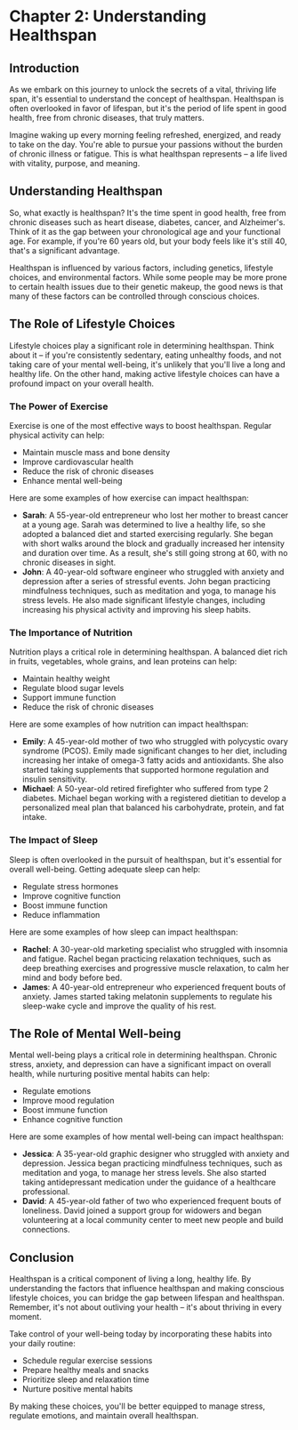 # Chapter 2: Understanding Healthspan

## Introduction

As we embark on this journey to unlock the secrets of a vital, thriving life span, it's essential to understand the concept of healthspan. Healthspan is often overlooked in favor of lifespan, but it's the period of life spent in good health, free from chronic diseases, that truly matters.

Imagine waking up every morning feeling refreshed, energized, and ready to take on the day. You're able to pursue your passions without the burden of chronic illness or fatigue. This is what healthspan represents – a life lived with vitality, purpose, and meaning.

## Understanding Healthspan

So, what exactly is healthspan? It's the time spent in good health, free from chronic diseases such as heart disease, diabetes, cancer, and Alzheimer's. Think of it as the gap between your chronological age and your functional age. For example, if you're 60 years old, but your body feels like it's still 40, that's a significant advantage.

Healthspan is influenced by various factors, including genetics, lifestyle choices, and environmental factors. While some people may be more prone to certain health issues due to their genetic makeup, the good news is that many of these factors can be controlled through conscious choices.

## The Role of Lifestyle Choices

Lifestyle choices play a significant role in determining healthspan. Think about it – if you're consistently sedentary, eating unhealthy foods, and not taking care of your mental well-being, it's unlikely that you'll live a long and healthy life. On the other hand, making active lifestyle choices can have a profound impact on your overall health.

### The Power of Exercise

Exercise is one of the most effective ways to boost healthspan. Regular physical activity can help:

*   Maintain muscle mass and bone density
*   Improve cardiovascular health
*   Reduce the risk of chronic diseases
*   Enhance mental well-being

Here are some examples of how exercise can impact healthspan:

*   **Sarah**: A 55-year-old entrepreneur who lost her mother to breast cancer at a young age. Sarah was determined to live a healthy life, so she adopted a balanced diet and started exercising regularly. She began with short walks around the block and gradually increased her intensity and duration over time. As a result, she's still going strong at 60, with no chronic diseases in sight.
*   **John**: A 40-year-old software engineer who struggled with anxiety and depression after a series of stressful events. John began practicing mindfulness techniques, such as meditation and yoga, to manage his stress levels. He also made significant lifestyle changes, including increasing his physical activity and improving his sleep habits.

### The Importance of Nutrition

Nutrition plays a critical role in determining healthspan. A balanced diet rich in fruits, vegetables, whole grains, and lean proteins can help:

*   Maintain healthy weight
*   Regulate blood sugar levels
*   Support immune function
*   Reduce the risk of chronic diseases

Here are some examples of how nutrition can impact healthspan:

*   **Emily**: A 45-year-old mother of two who struggled with polycystic ovary syndrome (PCOS). Emily made significant changes to her diet, including increasing her intake of omega-3 fatty acids and antioxidants. She also started taking supplements that supported hormone regulation and insulin sensitivity.
*   **Michael**: A 50-year-old retired firefighter who suffered from type 2 diabetes. Michael began working with a registered dietitian to develop a personalized meal plan that balanced his carbohydrate, protein, and fat intake.

### The Impact of Sleep

Sleep is often overlooked in the pursuit of healthspan, but it's essential for overall well-being. Getting adequate sleep can help:

*   Regulate stress hormones
*   Improve cognitive function
*   Boost immune function
*   Reduce inflammation

Here are some examples of how sleep can impact healthspan:

*   **Rachel**: A 30-year-old marketing specialist who struggled with insomnia and fatigue. Rachel began practicing relaxation techniques, such as deep breathing exercises and progressive muscle relaxation, to calm her mind and body before bed.
*   **James**: A 40-year-old entrepreneur who experienced frequent bouts of anxiety. James started taking melatonin supplements to regulate his sleep-wake cycle and improve the quality of his rest.

## The Role of Mental Well-being

Mental well-being plays a critical role in determining healthspan. Chronic stress, anxiety, and depression can have a significant impact on overall health, while nurturing positive mental habits can help:

*   Regulate emotions
*   Improve mood regulation
*   Boost immune function
*   Enhance cognitive function

Here are some examples of how mental well-being can impact healthspan:

*   **Jessica**: A 35-year-old graphic designer who struggled with anxiety and depression. Jessica began practicing mindfulness techniques, such as meditation and yoga, to manage her stress levels. She also started taking antidepressant medication under the guidance of a healthcare professional.
*   **David**: A 45-year-old father of two who experienced frequent bouts of loneliness. David joined a support group for widowers and began volunteering at a local community center to meet new people and build connections.

## Conclusion

Healthspan is a critical component of living a long, healthy life. By understanding the factors that influence healthspan and making conscious lifestyle choices, you can bridge the gap between lifespan and healthspan. Remember, it's not about outliving your health – it's about thriving in every moment.

Take control of your well-being today by incorporating these habits into your daily routine:

*   Schedule regular exercise sessions
*   Prepare healthy meals and snacks
*   Prioritize sleep and relaxation time
*   Nurture positive mental habits

By making these choices, you'll be better equipped to manage stress, regulate emotions, and maintain overall healthspan.

